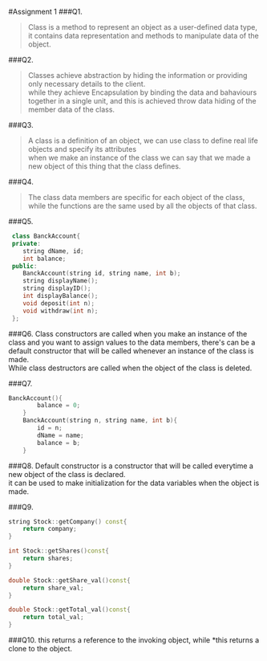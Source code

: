 #Assignment 1
###Q1.
>Class is a method to represent an object as a user-defined data type, it contains data representation and methods to manipulate data of the object.

###Q2.
>Classes achieve abstraction by hiding the information or providing only necessary details to the client.  
>while they achieve Encapsulation by binding the data and bahaviours together in a single unit, and this is achieved throw data hiding of the member data of the class.


###Q3.
>A class is a definition of an object, we can use class to define real life objects and specify its attributes  
when we make an instance of the class we can say that we made a new object of this thing that the class defines.

###Q4.
>The class data members are specific for each object of the class, while the functions are the same used by all the objects of that class.

###Q5.
```c++
 class BanckAccount{
 private:
	string dName, id;
	int balance;
 public:
	BanckAccount(string id, string name, int b);
	string displayName();
	string displayID();
	int displayBalance();
	void deposit(int n);
	void withdraw(int n);
 };
```
###Q6.
Class constructors are called when you make an instance of the class and you want to assign values to the data members, there's can be a default constructor that will be called whenever an instance of the class is made.  
While class destructors are called when the object of the class is deleted.

###Q7.
```c++
BanckAccount(){
		balance = 0;
	}
	BanckAccount(string n, string name, int b){
		id = n;
		dName = name;
		balance = b;
	}
```

###Q8.
Default constructor is a constructor that will be called everytime a new object of the class is declared.  
it can be used to make initialization for the data variables when the object is made.

###Q9.
```c++
string Stock::getCompany() const{
	return company;
}

int Stock::getShares()const{
	return shares;
}

double Stock::getShare_val()const{
	return share_val;
}

double Stock::getTotal_val()const{
	return total_val;
}
```

###Q10.
this returns a reference to the invoking object, while *this returns a clone to the object.